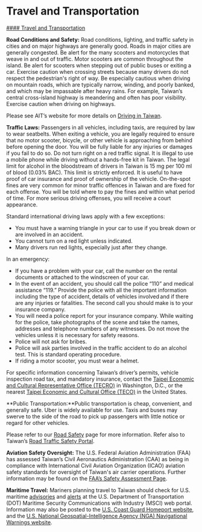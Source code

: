 # Travel and Transportation

[#### Travel and Transportation](javascript:void(0); "Travel and Transportation")

**Road Conditions and Safety:** Road conditions, lighting, and traffic safety in cities and on major highways are generally good. Roads in major cities are generally congested. Be alert for the many scooters and motorcycles that weave in and out of traffic. Motor scooters are common throughout the island. Be alert for scooters when stepping out of public buses or exiting a car. Exercise caution when crossing streets because many drivers do not respect the pedestrian's right of way. Be especially cautious when driving on mountain roads, which are typically narrow, winding, and poorly banked, and which may be impassable after heavy rains. For example, Taiwan’s central cross-island highway is meandering and often has poor visibility. Exercise caution when driving on highways.

Please see AIT’s website for more details on [Driving in Taiwan](https://www.ait.org.tw/driving-in-taiwan/).

**Traffic Laws:** Passengers in all vehicles, including taxis, are required by law to wear seatbelts. When exiting a vehicle, you are legally required to ensure that no motor scooter, bicycle, or other vehicle is approaching from behind before opening the door. You will be fully liable for any injuries or damages if you fail to do so. Do not turn right on a red traffic signal. It is illegal to use a mobile phone while driving without a hands-free kit in Taiwan. The legal limit for alcohol in the bloodstream of drivers in Taiwan is 15 mg per 100 ml of blood (0.03% BAC). This limit is strictly enforced. It is useful to have proof of car insurance and proof of ownership of the vehicle. On-the-spot fines are very common for minor traffic offences in Taiwan and are fixed for each offense. You will be told where to pay the fines and within what period of time. For more serious driving offenses, you will receive a court appearance.

Standard international driving laws apply with a few exceptions:

* You must have a warning triangle in your car to use if you break down or are involved in an accident.
* You cannot turn on a red light unless indicated.
* Many drivers run red lights, especially just after they change.

In an emergency:

* If you have a problem with your car, call the number on the rental documents or attached to the windscreen of your car.
* In the event of an accident, you should call the police “110” and medical assistance “119.” Provide the police with all the important information including the type of accident, details of vehicles involved and if there are any injuries or fatalities. The second call you should make is to your insurance company.
* You will need a police report for your insurance company. While waiting for the police, take photographs of the scene and take the names, addresses and telephone numbers of any witnesses. Do not move the vehicles unless it is necessary for safety reasons.
* Police will not ask for bribes.
* Police will ask parties involved in the traffic accident to do an alcohol test. This is standard operating procedure.
* If riding a motor scooter, you must wear a helmet.

For specific information concerning Taiwan’s driver’s permits, vehicle inspection road tax, and mandatory insurance, contact the [Taipei Economic and Cultural Representative Office (TECRO)](https://www.taiwanembassy.org/us_en/index.html) in Washington, D.C., or the nearest [Taipei Economic and Cultural Office (TECO)](https://www.taiwanembassy.org/portalOfDiplomaticMission_en.html#NorthAmerica) in the United States.

**Public Transportation:**Public transportation is cheap, convenient, and generally safe. Uber is widely available for use. Taxis and buses may swerve to the side of the road to pick up passengers with little notice or regard for other vehicles.

Please refer to our [Road Safety](https://travel.state.gov/content/travel/en/international-travel/before-you-go/driving-and-road-safety.html) page for more information. Refer also to Taiwan’s [Road Traffic Safety Portal](https://168.motc.gov.tw/EN/).

**Aviation Safety Oversight:** The U.S. Federal Aviation Administration (FAA) has assessed Taiwan’s Civil Aeronautics Administration (CAA) as being in compliance with International Civil Aviation Organization (ICAO) aviation safety standards for oversight of Taiwan's air carrier operations. Further information may be found on the [FAA’s Safety Assessment Page](https://www.faa.gov/about/initiatives/iasa).

**Maritime Travel:** Mariners planning travel to Taiwan should check for U.S. maritime [advisories](https://www.maritime.dot.gov/msci-advisories) and [alerts](https://www.maritime.dot.gov/msci-alerts) at the U.S. Department of Transportation (DOT) Maritime Security Communications with Industry (MSCI) web portal. Information may also be posted to the [U.S. Coast Guard Homeport website](https://homeport.uscg.mil/), and the [U.S. National Geospatial-Intelligence Agency (NGA) Navigational Warnings website](https://msi.nga.mil/NavWarnings).